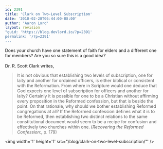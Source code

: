```yaml
---
id: 2391
title: 'Clark on Two-Level Subscription'
date: '2010-02-20T05:44:00-08:00'
author: 'Aaron Lord'
layout: revision
"guid: 'https://blog.devlord.io/?p=2391'
permalink: '/?p=2391'
---
```


Does your church have one statement of faith for elders and a different one for members?  Are you so sure this is a good idea?<br /><br />Dr. R. Scott Clark writes,<br /><blockquote>It is not obvious that establishing two levels of subscription, one for  laity and another for ordained officers, is either biblical or  consistent with the Reformation.  From where in Scripture would one  deduce that God expects one level of subscription for officers and  another for laity?  Certainly it is possible for one to be a Christian  without affirming every proposition in the Reformed confession, but that  is beside the point.  On that rationale, why should we bother  establishing Reformed congregations at all? If the Reformed confession  defines what it is to be Reformed, then establishing two distinct  relations to the same constitutional document would seem to be a recipe  for confusion and effectively two churches within one. (<span style="font-style:italic;">Recovering the  Reformed Confession</span>:, p. 179)</blockquote><div class="blogger-post-footer"><img width='1' height='1' src="/blog/clark-on-two-level-subscription/"' /></div>